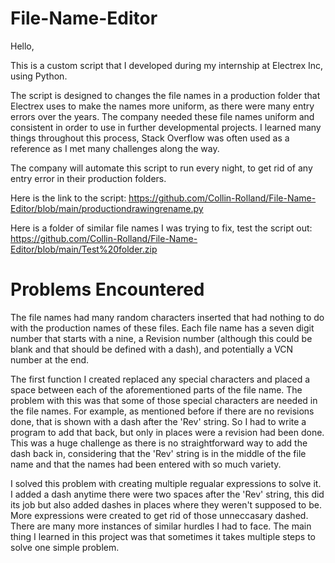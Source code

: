 # File-Name-Editor

Hello,

This is a custom script that I developed during my internship at Electrex Inc, using Python.

The script is designed to changes the file names in a production folder that Electrex uses to make the names more uniform, as there were many entry errors over the years. The company needed these file names uniform and consistent in order to use in further developmental projects. I learned many things throughout this process, Stack Overflow was often used as a reference as I met many challenges along the way.

The company will automate this script to run every night, to get rid of any entry error in their production folders.

Here is the link to the script: https://github.com/Collin-Rolland/File-Name-Editor/blob/main/productiondrawingrename.py

Here is a folder of similar file names I was trying to fix, test the script out: https://github.com/Collin-Rolland/File-Name-Editor/blob/main/Test%20folder.zip

# Problems Encountered

The file names had many random characters inserted that had nothing to do with the production names of these files. Each file name has a seven digit number that starts with a nine, a Revision number (although this could be blank and that should be defined with a dash), and potentially a VCN number at the end. 

The first function I created replaced any special characters and placed a space between each of the aforementioned parts of the file name. The problem with this was that some of those special characters are needed in the file names. For example, as mentioned before if there are no revisions done, that is shown with a dash after the 'Rev' string. So I had to write a program to add that back, but only in places were a revision had been done. This was a huge challenge as there is no straightforward way to add the dash back in, considering that the 'Rev' string is in the middle of the file name and that the names had been entered with so much variety.

I solved this problem with creating multiple regualar expressions to solve it. I added a dash anytime there were two spaces after the 'Rev' string, this did its job but also added dashes in places where they weren't supposed to be. More expressions were created to get rid of those unneccasary dashed. There are many more instances of similar hurdles I had to face. The main thing I learned in this project was that sometimes it takes multiple steps to solve one simple problem.
